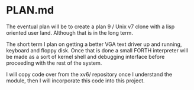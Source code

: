 # PLAN.md

The eventual plan will be to create a plan 9 / Unix v7 clone with a lisp
oriented user land. Although that is in the long term.

The short term I plan on getting a better VGA text driver up and running,
keyboard and floppy disk. Once that is done a small FORTH interpreter will
be made as a sort of kernel shell and debugging interface before proceeding
with the rest of the system.

I will copy code over from the xv6/ repository once I understand the module,
then I will incorporate this code into this project.

